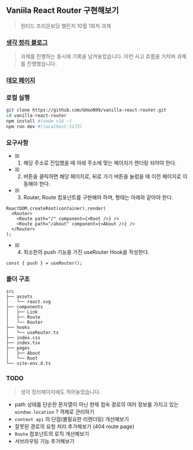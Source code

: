## Vaniila React Router 구현해보기

> 원티드 프리온보딩 챌린지 10월 1회차 과제

### [생각 정리 블로그](https://ghoon99.tistory.com/91)

> 과제를 진행하는 동시에 기록을 남겨놓았습니다. 이런 사고 흐름을 거치며 과제를 진행했습니다.

### [데모 페이지](https://codesandbox.io/p/github/GHooN99/vanilla-react-router/draft/thirsty-leftpad)

### 로컬 실행

```bash
git clone https://github.com/GHooN99/vanilla-react-router.git
cd vanilla-react-router
npm install #(node v16 ~)
npm run dev #(localhost:5173)
```

### 요구사항

- [x] 1. 해당 주소로 진입했을 때 아래 주소에 맞는 페이지가 렌더링 되어야 한다.

- [x] 2. 버튼을 클릭하면 해당 페이지로, 뒤로 가기 버튼을 눌렀을 때 이전 페이지로 이동해야 한다.

- [x] 3. Router, Route 컴포넌트를 구현해야 하며, 형태는 아래와 같아야 한다.

```tsx
ReactDOM.createRoot(container).render(
  <Router>
    <Route path="/" component={<Root />} />
    <Route path="/about" component={<About />} />
  </Router>
);
```

- [x] 4. 최소한의 push 기능을 가진 useRouter Hook을 작성한다.

```tsx
const { push } = useRouter();
```

### 폴더 구조

```
src
├── assets
│   └── react.svg
├── components
│   ├── Link
│   ├── Route
│   └── Router
├── hooks
│   └── useRouter.ts
├── index.css
├── index.tsx
├── pages
│   ├── About
│   └── Root
└── vite-env.d.ts

```

### TODO

> 생각 정리페이지에도 적어놓았습니다.

- path 상태를 단순한 문자열이 아닌 현재 접속 경로의 여러 정보를 가지고 있는 `window.location` ? 객체로 관리하기
- `context api` 의 단점(불필요한 리렌더링) 개선해보기
- 잘못된 경로의 요청 처리 추가해보기 (404 route page)
- `Route` 컴포넌트의 로직 개선해보기
- 서브라우팅 기능 추가해보기
